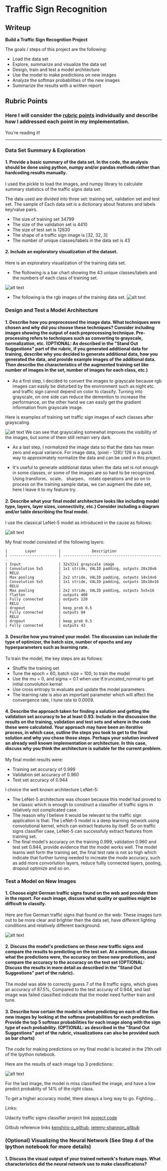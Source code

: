 # **Traffic Sign Recognition** 

## Writeup

**Build a Traffic Sign Recognition Project**

The goals / steps of this project are the following:

* Load the data set
* Explore, summarize and visualize the data set
* Design, train and test a model architecture
* Use the model to make predictions on new images
* Analyze the softmax probabilities of the new images
* Summarize the results with a written report


[//]: # (Image References)

[image1]: ./training_set_counts.png "Traffic sign counts"
[image2]: ./random_train_samples.png "Random Samples"
[image3]: ./random_train_gray_samples.png "Grayscaling"
[image4]: ./lenet.png "LeNet-5"
[image5]: ./traffic_signs_found.png "Traffic Sign from web"
[image6]: ./softmax_probabilities.png "softmax_probabilities"
[image7]: ./examples/placeholder.png "Traffic Sign 4"
[image8]: ./examples/placeholder.png "Traffic Sign 5"

## Rubric Points
### Here I will consider the [rubric points](https://review.udacity.com/#!/rubrics/481/view) individually and describe how I addressed each point in my implementation.  

You're reading it! 

---
### Data Set Summary & Exploration

#### 1. Provide a basic summary of the data set. In the code, the analysis should be done using python, numpy and/or pandas methods rather than hardcoding results manually.

I used the pickle to load the images, and numpy library to calculate summary statistics of the traffic
signs data set:

The data used are divided into three set: training set, validation set and test set. The sample of Each data set is a dictionary about features and labels key/value pairs.

* The size of training set 34799
* The size of the validation set is 4410
* The size of test set is 12630
* The shape of a traffic sign image is [32, 32, 3]
* The number of unique classes/labels in the data set is 43

#### 2. Include an exploratory visualization of the dataset.

Here is an exploratory visualization of the training data set. 

* The flollowing is a bar chart showing the 43 unique classes/labels and the numbers of each class of training set.

![alt text][image1]

* The following is the rgb images of the training data set.
![alt text][image2]


### Design and Test a Model Architecture

#### 1. Describe how you preprocessed the image data. What techniques were chosen and why did you choose these techniques? Consider including images showing the output of each preprocessing technique. Pre-processing refers to techniques such as converting to grayscale, normalization, etc. (OPTIONAL: As described in the "Stand Out Suggestions" part of the rubric, if you generated additional data for training, describe why you decided to generate additional data, how you generated the data, and provide example images of the additional data. Then describe the characteristics of the augmented training set like number of images in the set, number of images for each class, etc.)

* As a first step, I decided to convert the images to grayscale because rgb images can easily be disturbed by the environment such as night etc. and traffic sign cannot depend on color to classify. Turning into grayscale, on one side can reduce the demention to increase the performance, on the other hand we can easily get the gradient information from grayscale image.

Here is examples of training set traffic sign images of each classes after grayscaling.

![alt text][image3]
We can see that grayscaling somewhat improves the visibility of the images, but some of them still remain very dark.

* As a last step, I normalized the image data so that the data has mean zero and equal variance. For image data, (pixel - 128)/ 128 is a quick way to approximately normalize the data and can be used in this project.

* It's useful to generate additional datas when the data set is not enough in some classes, or some of the images are so hard to be recognized. Using transform、scale、 sharpen、 rotate operations and so on to process on the training sample datas, we can augment the date set, here I leave it to my feature try.

#### 2. Describe what your final model architecture looks like including model type, layers, layer sizes, connectivity, etc.) Consider including a diagram and/or table describing the final model.

I use the classical LeNet-5 model as introduced in the cause as follows:

![alt text][image4]

My final model consisted of the following layers:

	|        Layer          |              Description	        				
	| --------------------- | --------------------------------------------- 
	| Input         		| 32x32x1 grayscale image   							
	| Convolution 5x5     	| 1x1 stride, VALID padding, outputs 28x28x6 	
	| RELU					|												
	| Max pooling	      	| 2x2 stride, VALID padding, outputs 14x14x6 				
	| Convolution 5x5	    | 1x1 stride, VALID padding, outputs 10x10x16
	| RELU					|	 	
    | Max pooling	      	| 2x2 stride, VALID padding, outputs 5x5x16 
	| flatten		        | outputs 400 							
	| Fully connected		| outputs 120
	| RELU					|   
	| dropout               | keep_prob 0.5 	
    | Fully connected		| outputs 84
	| RELU					|   
	| dropout               | keep_prob 0.5 							
    | Fully connected		| outputs 43     									
	

#### 3. Describe how you trained your model. The discussion can include the type of optimizer, the batch size, number of epochs and any hyperparameters such as learning rate.

To train the model, the key steps are as follows:

* Shuffle the training set
* Tune the epoch = 60, batch size = 100, to train the model
* Use the mu = 0, and sigma = 0.1 when use tf.truncated_normal to get initial convolution kernel
* Use cross entropy to evaluate and update the model parameters
* The learning rate is also an important parameter which will affect the convergence rate, I tune rate to 0.0009.

#### 4. Describe the approach taken for finding a solution and getting the validation set accuracy to be at least 0.93. Include in the discussion the results on the training, validation and test sets and where in the code these were calculated. Your approach may have been an iterative process, in which case, outline the steps you took to get to the final solution and why you chose those steps. Perhaps your solution involved an already well known implementation or architecture. In this case, discuss why you think the architecture is suitable for the current problem.

My final model results were:

* Training set accuracy of 0.999
* Validation set accuracy of 0.960
* Test set accuracy of 0.944

I choice the well known architecture LeNet-5:

* The LeNet-5 architecture was chosen because this model had proved to be classic which is enough to construct a classifier of traffic signs in relatively not complicated case.
* The reason why I believe it would be relevant to the traffic sign application is that: The LeNet-5 model is a deep learning network using convolutional kernel, which can extract features by itself. So on traffic signs classifier case, LeNet-5 can successfuly extract features from training set.
* The final model's accuracy on the training 0.999, validation 0.960 and test set 0.944, provide evidence that the model works well. The model learns well form the training set, the final test rate is not so high which indicate that further tuning needed to increate the mode accuracy, such as add more convorlution layers, reduce fullly connected layers, pooling, dropout optimize and so on. 
 

### Test a Model on New Images

#### 1. Choose eight German traffic signs found on the web and provide them in the report. For each image, discuss what quality or qualities might be difficult to classify.

Here are five German traffic signs that found on the web: These images turn out to be more clear and brighter then the data set, have different lighting conditions and relatively different background.

![alt text][image5]


#### 2. Discuss the model's predictions on these new traffic signs and compare the results to predicting on the test set. At a minimum, discuss what the predictions were, the accuracy on these new predictions, and compare the accuracy to the accuracy on the test set (OPTIONAL: Discuss the results in more detail as described in the "Stand Out Suggestions" part of the rubric).




The model was able to correctly guess 7 of the 8 traffic signs, which gives an accuracy of 87.5%, Compared to the test accuray of 0.944, and last image was failed classified indicate that the model need further train and tune.

#### 3. Describe how certain the model is when predicting on each of the five new images by looking at the softmax probabilities for each prediction. Provide the top 5 softmax probabilities for each image along with the sign type of each probability. (OPTIONAL: as described in the "Stand Out Suggestions" part of the rubric, visualizations can also be provided such as bar charts)

The code for making predictions on my final model is located in the 21th cell of the Ipython notebook.

Here are the results of each image top 3 predictions:

![alt text][image6]

For the last image, the model is miss classified the image, and have a low predict probablity of 14% of the right class.

To get a higher accuracy model, there always a long way to go. Fighting...   

Links:

Udacity traffic signs classifier project link [project code](https://github.com/udacity/CarND-Traffic-Sign-Classifier-Project/blob/master/Traffic_Sign_Classifier.ipynb)

Gitbub reference links [kenshiro-o_github](https://github.com/kenshiro-o/CarND-Traffic-Sign-Classifier-Project/blob/master/Traffic_Sign_Classifier.ipynb),  [jeremy-shannon_gitbub](https://github.com/jeremy-shannon/CarND-Traffic-Sign-Classifier-Project/blob/master/Traffic_Sign_Classifier.ipynb)

### (Optional) Visualizing the Neural Network (See Step 4 of the Ipython notebook for more details)
#### 1. Discuss the visual output of your trained network's feature maps. What characteristics did the neural network use to make classifications?